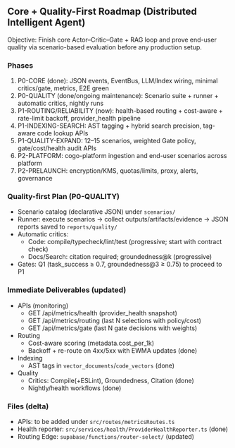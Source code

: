 ## Core + Quality-First Roadmap (Distributed Intelligent Agent)

Objective: Finish core Actor–Critic–Gate + RAG loop and prove end-user quality via scenario-based evaluation before any production setup.

### Phases
1) P0-CORE (done): JSON events, EventBus, LLM/Index wiring, minimal critics/gate, metrics, E2E green
2) P0-QUALITY (done/ongoing maintenance): Scenario suite + runner + automatic critics, nightly runs
3) P1-ROUTING/RELIABILITY (now): health-based routing + cost-aware + rate-limit backoff, provider_health pipeline
4) P1-INDEXING-SEARCH: AST tagging + hybrid search precision, tag-aware code lookup APIs
5) P1-QUALITY-EXPAND: 12–15 scenarios, weighted Gate policy, gate/cost/health audit APIs
6) P2-PLATFORM: cogo-platform ingestion and end-user scenarios across platform
7) P2-PRELAUNCH: encryption/KMS, quotas/limits, proxy, alerts, governance

### Quality-first Plan (P0-QUALITY)
- Scenario catalog (declarative JSON) under `scenarios/`
- Runner: execute scenarios → collect outputs/artifacts/evidence → JSON reports saved to `reports/quality/`
- Automatic critics:
  - Code: compile/typecheck/lint/test (progressive; start with contract check)
  - Docs/Search: citation required; groundedness@k (progressive)
- Gates: Q1 (task_success ≥ 0.7, groundedness@3 ≥ 0.75) to proceed to P1

### Immediate Deliverables (updated)
- APIs (monitoring)
  - GET /api/metrics/health (provider_health snapshot)
  - GET /api/metrics/routing (last N selections with policy/cost)
  - GET /api/metrics/gate (last N gate decisions with weights)
- Routing
  - Cost-aware scoring (metadata.cost_per_1k)
  - Backoff + re-route on 4xx/5xx with EWMA updates (done)
- Indexing
  - AST tags in `vector_documents`/`code_vectors` (done)
- Quality
  - Critics: Compile(+ESLint), Groundedness, Citation (done)
  - Nightly/health workflows (done)

### Files (delta)
- APIs: to be added under `src/routes/metricsRoutes.ts`
- Health reporter: `src/services/health/ProviderHealthReporter.ts` (done)
- Routing Edge: `supabase/functions/router-select/` (updated)


